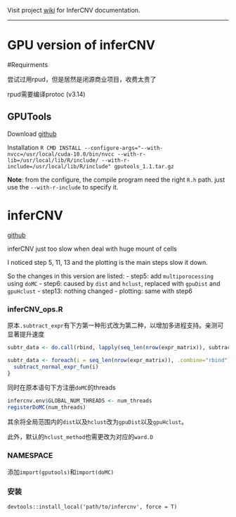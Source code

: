 Visit project [wiki](https://github.com/broadinstitute/inferCNV/wiki) for InferCNV documentation.

---

# GPU version of inferCNV

#Requirments

尝试过用rpud，但是居然是闭源商业项目，收费太贵了

rpud需要编译protoc (v3.14)

## GPUTools

Download [github](https://github.com/nullsatz/gputools)

Installation `R CMD INSTALL --configure-args="--with-nvcc=/usr/local/cuda-10.0/bin/nvcc --with-r-lib=/usr/local/lib/R/include/ --with-r-include=/usr/local/lib/R/include" gputools_1.1.tar.gz`

**Note**: from the configure, the compile program need the right `R.h` path. just use the `--with-r-include` to specify it.


# inferCNV

[github](https://github.com/broadinstitute/infercnv)

inferCNV just too slow when deal with huge mount of cells

I noticed step 5, 11, 13 and the plotting is the main steps slow it down.

So the changes in this version are listed:
    - step5: add `multiporocessing` using `doMC`
    - step6: caused by `dist` and `hclust`, replaced with `gpuDist` and `gpuHclust`
    - step13: nothing changed
    - plotting: same with step6


### inferCNV_ops.R

原本`.subtract_expr`有下方第一种形式改为第二种，以增加多进程支持。亲测可显著提升速度

```R
subtr_data <- do.call(rbind, lapply(seq_len(nrow(expr_matrix)), subtract_normal_expr_fun))

subtr_data <- foreach(i = seq_len(nrow(expr_matrix)), .combine="rbind") %dopar% {
  subtract_normal_expr_fun(i)
}
```



同时在原本语句下方注册`doMC`的threads

```R
infercnv.env$GLOBAL_NUM_THREADS <- num_threads
registerDoMC(num_threads)
```



其余将全局范围内的`dist`以及`hclust`改为`gpuDist`以及`gpuHclust`。



此外，默认的`hclust_method`也需更改为对应的`ward.D`



### NAMESPACE

添加`import(gputools)`和`import(doMC)`



### 安装

`devtools::install_local('path/to/infercnv', force = T)`